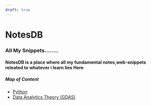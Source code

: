 ```yaml
---
draft: true
---
```

# NotesDB

### All My Snippets........

#### NotesDB is a place where all my fundamental notes,web-snippets releated to whatever i learn lies Here

##### Map of Content

* [Python](/Python/REDAME.md)
* [Data Analytics Theory (GDAS)](/Data_Analytics_Theory/REDAME.md)

